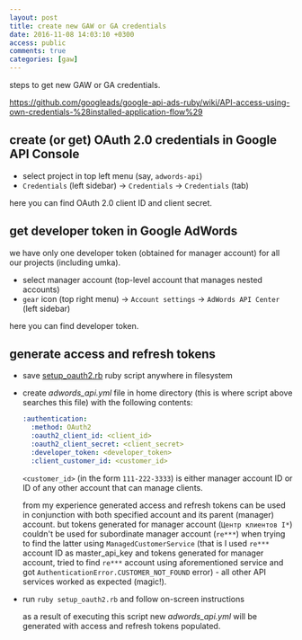 ```yaml
---
layout: post
title: create new GAW or GA credentials
date: 2016-11-08 14:03:10 +0300
access: public
comments: true
categories: [gaw]
---
```


steps to get new GAW or GA credentials.

<!-- more -->

<https://github.com/googleads/google-api-ads-ruby/wiki/API-access-using-own-credentials-%28installed-application-flow%29>

create (or get) OAuth 2.0 credentials in Google API Console
-----------------------------------------------------------

- select project in top left menu (say, `adwords-api`)
- `Credentials` (left sidebar) → `Credentials` → `Credentials` (tab)

here you can find OAuth 2.0 client ID and client secret.

get developer token in Google AdWords
-------------------------------------

we have only one developer token (obtained for manager account) for
all our projects (including umka).

- select manager account (top-level account that manages nested accounts)
- `gear` icon (top right menu) → `Account settings` → `AdWords API Center` (left sidebar)

here you can find developer token.

generate access and refresh tokens
----------------------------------

- save
  [setup_oauth2.rb](https://github.com/googleads/google-api-ads-ruby/blob/master/adwords_api/examples/v201607/misc/setup_oauth2.rb)
  ruby script anywhere in filesystem
- create _adwords_api.yml_ file in home directory
  (this is where script above searches this file)
  with the following contents:

  ```yaml
  :authentication:
    :method: OAuth2
    :oauth2_client_id: <client_id>
    :oauth2_client_secret: <client_secret>
    :developer_token: <developer_token>
    :client_customer_id: <customer_id>
  ```

  `<customer_id>` (in the form `111-222-3333`) is either manager account ID
  or ID of any other account that can manage clients.

  from my experience generated access and refresh tokens can be used in
  conjunction with both specified account and its parent (manager) account.
  but tokens generated for manager account (`Центр клиентов I*`)
  couldn't be used for subordinate manager account (`re***`) when
  trying to find the latter using `ManagedCustomerService`
  (that is I used `re***` account ID as master_api_key and tokens generated
  for manager account, tried to find `re***` account using aforementioned
  service and got `AuthenticationError.CUSTOMER_NOT_FOUND` error) -
  all other API services worked as expected (magic!).

- run `ruby setup_oauth2.rb` and follow on-screen instructions

  as a result of executing this script new _adwords_api.yml_ will be generated
  with access and refresh tokens populated.
